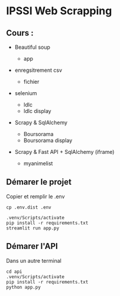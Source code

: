 # IPSSI Web Scrapping

## Cours :

* Beautiful soup
    * app

* enregsitrement csv
    * fichier

* selenium
    * ldlc
    * ldlc display

* Scrapy & SqlAlchemy
    * Boursorama
    * Boursorama display

* Scrapy & Fast API + SqlAlchemy (iframe)
    * myanimelist

## Démarer le projet

Copier et remplir le .env
~~~
cp .env.dist .env
~~~

~~~
.venv/Scripts/activate
pip install -r requirements.txt
streamlit run app.py
~~~

## Démarer l'API

Dans un autre terminal
~~~
cd api
.venv/Scripts/activate
pip install -r requirements.txt
python app.py
~~~




